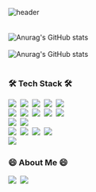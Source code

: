 ![header](https://capsule-render.vercel.app/api?type=soft&color=auto&height=150&section=header&text=YangHumJo&fontSize=70&animation=twinkling)
<br>
<br>
<br>
![Anurag's GitHub stats](https://github-readme-stats.vercel.app/api/top-langs/?username=whdidgma94&layout=compact)
<br>
<br>
![Anurag's GitHub stats](https://github-readme-stats.vercel.app/api?username=whdidgma94&show_icons=true&theme=e.g)
<br>
<br>
<h3>🛠 Tech Stack 🛠</h3>

<p>
  <img src="https://img.shields.io/badge/javascript-F7DF1E?style=flat-square&logo=javascript&logoColor=white"/>&nbsp
  <img src="https://img.shields.io/badge/Java-F7DF1E?style=flat-square&logo=Java&logoColor=white"/>&nbsp
  <img src="https://img.shields.io/badge/css-1572B6?style=flat-square&logo=css3&logoColor=white"/>&nbsp
  <img src="https://img.shields.io/badge/html5-1572B6?style=flat-square&logo=html5&logoColor=white"/>&nbsp
  <img src="https://img.shields.io/badge/node.js-339933?style=flat-square&logo=node.js&logoColor=white"/>&nbsp
  <br>
  <img src="https://img.shields.io/badge/json-000000?style=flat-square&logo=json&logoColor=white"/>&nbsp
  <img src="https://img.shields.io/badge/Mysql-E6B91E?style=flat-square&logo=MySql&logoColor=black"/>&nbsp
  <img src="https://img.shields.io/badge/jquery-0769AD?style=flat-square&logo=jquery&logoColor=white"/>&nbsp
  <img src="https://img.shields.io/badge/bootstrap-7952B3?style=flat-square&logo=bootstrap&logoColor=white"/>&nbsp
  <img src="https://img.shields.io/badge/apachetomcat-F8DC75?style=flat-square&logo=apachetomcat&logoColor=black"/>&nbsp
  <br>
  <img src="https://img.shields.io/badge/github-181717?style=flat-square&logo=github&logoColor=white"/>&nbsp
  <img src="https://img.shields.io/badge/git-F05032?style=flat-square&logo=git&logoColor=white"/>&nbsp
  <br>
  <img src="https://img.shields.io/badge/spring-6DB33F?style=flat-square&logo=spring&logoColor=white"/>&nbsp
  <img src="https://img.shields.io/badge/springboot-6DB33F?style=flat-square&logo=springboot&logoColor=white"/>&nbsp
  <img src="https://img.shields.io/badge/eclipse-2C2255?style=flat-square&logo=eclipse&logoColor=white"/>&nbsp
  <img src="https://img.shields.io/badge/intellijidea-000000?style=flat-square&logo=intellijidea&logoColor=white"/>&nbsp
  <br>
  <img src="https://img.shields.io/badge/notion-000000?style=flat-square&logo=notion&logoColor=white"/>&nbsp
</p>
<h3> 😄 About Me 😄 </h3>
<p>
  <a href="https://www.instagram.com/whdidgma94/"><img src="https://img.shields.io/badge/Instagram-E4405F?style=flat-square&logo=Instagram&logoColor=white&link=https://www.instagram.com/whdidgma94/"/></a>&nbsp
  <a href="mailto:whdidgma94@gmail.com"><img src="https://img.shields.io/badge/Gmail-d14836?style=flat-square&logo=Gmail&logoColor=white&link=whdidgma94@gmail.com"/></a>
</p>
